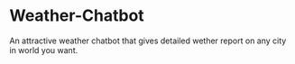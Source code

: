 # Weather-Chatbot
An attractive weather chatbot that gives detailed wether report on any city in world you want.
